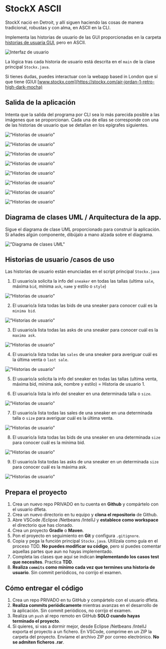 StockX ASCII
============

StockX nació en Detroit, y allí siguen haciendo las cosas de manera tradicional, robustas y con alma, en ASCII en la CLI.

Implementa las historias de usuario de las GUI proporcionadas en la carpeta [historias de usuaria GUI](https://github.com/dfleta/stockx-ascii/tree/master/historias_de_usuaria_GUI), pero en ASCII.

![Interfaz de usuario](./historias_de_usuaria_GUI/US_01.jpg "GUI Stockx")

La lógica tras cada historia de usuario está descrita en el `main` de la clase principal `Stockx.java`. 

Si tienes dudas, puedes interactuar con la webapp based in London que sí que tiene (G)UI
[www.stockx.com](https://stockx.com/air-jordan-1-retro-high-dark-mocha)



 ## Salida de la aplicación

Intenta que la salida del programa por CLI sea lo más parecida posible a las imágenes que se proporcionan. Cada una de ellas se corresponde con una de las historias de usuario que se detallan en los epígrafes siguientes.

!["Historias de usuario"](./salida_CLI/ui_01.png "sneaker info ASCII CLI")

!["Historias de usuario"](./salida_CLI/ui_02.png "all bids and asks CLI")

!["Historias de usuario"](./salida_CLI/ui_03.png "sneaker max ask info CLI")

!["Historias de usuario"](./salida_CLI/ui_04.png "sneaker min bid info CLI")

!["Historias de usuario"](./salida_CLI/ui_05.png "All sales CLI")

!["Historias de usuario"](./salida_CLI/ui_06.png "sneaker info last sale CLI")

!["Historias de usuario"](./salida_CLI/ui_07.png "All sales, bids, min bid, max ask size 9.5 CLI")

!["Historias de usuario"](./salida_CLI/ui_08.png "sneaker info size 9.5 CLI")


## Diagrama de clases UML / Arquitectura de la app.

Sigue el diagrama de clase UML proporcionado para construir la aplicación.
Si añades algún componente, dibújalo a mano alzada sobre el diagrama.

!["Diagrama de clases UML"](./diagrama_clases_UML.png)


## Historias de usuario /casos de uso

Las historias de usuario están enunciadas en el script principal `Stockx.java`

1. El usuario/a solicita la info del `sneaker` en todas las tallas (ultima `sale`, máxima `bid`, mínima `ask`, `name` y estilo o `style`)

!["Historias de usuario"](./historias_de_usuaria_GUI/US_01.jpg "printar sneaker")

2. El usuario/a lista todas las bids de una sneaker para conocer cuál es la `minima bid`.

!["Historias de usuario"](./historias_de_usuaria_GUI/US_02.jpg "sneaker bids")

3. El usuario/a lista todas las asks de una sneaker para conocer cuál es la `maxima ask`.

!["Historias de usuario"](./historias_de_usuaria_GUI/US_03.jpg "sneaker asks")

4. El usuario/a lista todas las `sales` de una sneaker para averiguar cuál es la última venta o `last sale`.

!["Historias de usuario"](./historias_de_usuaria_GUI/US_04.jpg "sneaker sales")


5. El usuario/a solicita la info del sneaker en todas las tallas (ultima venta, máxima bid, mínima ask, nombre y estilo) = Historia de usuario 1.

6. El usuario/a lista la info del sneaker en una determinada talla o `size`.

!["Historias de usuario"](./historias_de_usuaria_GUI/US_05.jpg "sneaker info size 9.5")

7. El usuario/a lista todas las sales de una sneaker en una determinada talla o `size` para averiguar cuál es la última venta.

!["Historias de usuario"](./historias_de_usuaria_GUI/US_06.jpg "sneaker sales")

8. El usuario/a lista todas las bids de una sneaker en una determinada `size` para conocer cuál es la mínima bid.

!["Historias de usuario"](./historias_de_usuaria_GUI/US_07.jpg "sneaker bids")

9. El usuario/a lista todas las asks de una sneaker en un determinada `size` para conocer cuál es la máxima ask.

!["Historias de usuario"](./historias_de_usuaria_GUI/US_08.jpg "sneaker asks")

## Prepara el proyecto

 1. Crea un nuevo repo PRIVADO en tu cuenta en **Github** y compártelo con el usuario dfleta.
 2. Crea un nuevo directorio en tu equipo y **clona el repositorio** de Github.
 3. Abre VSCode /Eclipse /Netbeans /IntelIJ y **establece como workspace** el directorio que has clonado.
 4. Crea un proyecto **Gradle** o **Maven**.
 5. Pon el proyecto en seguimiento en **Git** y configura `.gitignore`.
 6. Copia y pega la función principal `Stockx.java`. Utilízala como guía en el proceso TDD. **No puedes modificar su código**, pero sí puedes comentar aquellas partes que aun no hayas implementado.
 7. Completa las clases que aquí se indican **implementando los casos test que necesites**. Practica **TDD**.
 8. **Realiza `commits` como mínimo cada vez que termines una historia de usuario**. Sin commit periódicos, no corrijo el examen.


 ## Cómo entregar el código

 1. Crea un repo PRIVADO en tu GitHub y compártelo con el usuario dfleta.
 2. **Realiza commits periódicamente** mientras avanzas en el desarrollo de la aplicación. Sin commit periódicos, no corrijo el examen.
 3. Realiza un `push` al repo remoto en GitHub **SOLO cuando hayas terminado el proyecto**.
 3. Si quieres, si vas a dormir mejor, desde Eclipse /Netbeans /IntelIJ exporta el proyecto a un fichero. En VSCode, comprime en un ZIP la carpeta del proyecto. Envíame el archivo ZIP por correo electrónico. **No se admiten ficheros .rar**.


